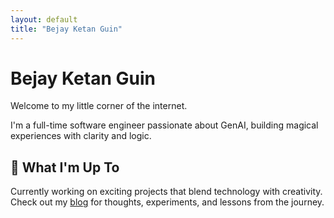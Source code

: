 ```yaml
---
layout: default
title: "Bejay Ketan Guin"
---
```


# **Bejay** Ketan Guin

Welcome to my little corner of the internet.

I'm a full-time software engineer passionate about GenAI, building magical experiences with clarity and logic.

## 🚀 What I'm Up To

Currently working on exciting projects that blend technology with creativity. Check out my [blog](/blog/) for thoughts, experiments, and lessons from the journey.

